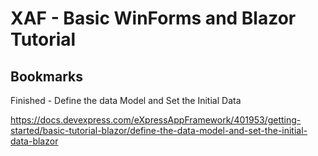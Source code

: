 # XAF - Basic WinForms and Blazor Tutorial

## Bookmarks

Finished - Define the data Model and Set the Initial Data

https://docs.devexpress.com/eXpressAppFramework/401953/getting-started/basic-tutorial-blazor/define-the-data-model-and-set-the-initial-data-blazor




